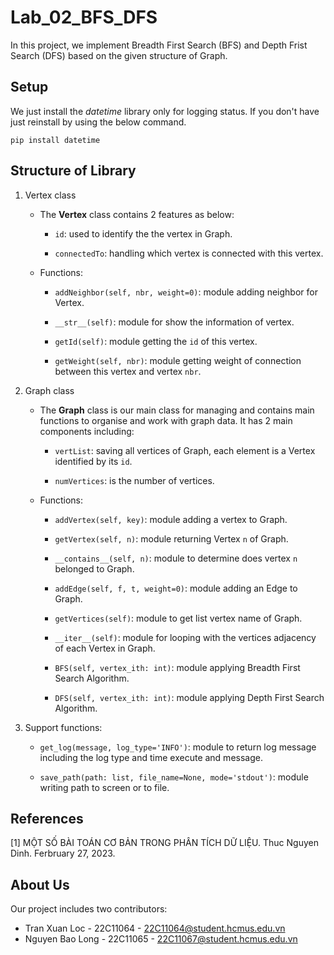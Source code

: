 # Lab_02_BFS_DFS

In this project, we implement Breadth First Search (BFS) and Depth Frist Search (DFS) based on the given structure of Graph.
	
## Setup
We just install the *datetime* library only for logging status. If you don't have just reinstall by using the below command.

```
pip install datetime
```
## Structure of Library

1.  Vertex class
    
    - The **Vertex** class contains 2 features as below:
     
      - `id`: used to identify the the vertex in Graph.
     
      - `connectedTo`: handling which vertex is connected with this vertex.
    
    - Functions:
     
        - `addNeighbor(self, nbr, weight=0)`: module adding neighbor for Vertex.

        - `__str__(self)`: module for show the information of vertex.

        - `getId(self)`: module getting the `id` of this vertex.

        - `getWeight(self, nbr)`: module getting weight of connection between this vertex and vertex `nbr`.

    
2.  Graph class

    - The **Graph** class is our main class for managing and contains main functions to organise and work with graph data. It has 2 main components including:
      
      - `vertList`: saving all vertices of Graph, each element is a Vertex identified by its `id`.
      
      - `numVertices`: is the number of vertices.

    - Functions:
        
        - `addVertex(self, key)`: module adding a vertex to Graph.
        
        - `getVertex(self, n)`: module returning Vertex `n` of Graph.
        
        - `__contains__(self, n)`: module to determine does vertex `n` belonged to Graph.
        
        - `addEdge(self, f, t, weight=0)`: module adding an Edge to Graph.

        -  `getVertices(self)`: module to get list vertex name of Graph.
        
        - `__iter__(self)`: module for looping with the vertices adjacency of each Vertex in Graph.

        - `BFS(self, vertex_ith: int)`: module applying Breadth First Search Algorithm.
        
        - `DFS(self, vertex_ith: int)`: module applying Depth First Search Algorithm.

3. Support functions:

    - `get_log(message, log_type='INFO')`: module to return log message including the log type and time execute and message.

    - `save_path(path: list, file_name=None, mode='stdout')`: module writing path to screen or to file.


## References
[1] MỘT SỐ BÀI TOÁN CƠ BẢN TRONG PHÂN TÍCH DỮ LIỆU. Thuc Nguyen Dinh. Ferbruary 27, 2023.

## About Us
Our project includes two contributors:
- Tran Xuan Loc - 22C11064 - 22C11064@student.hcmus.edu.vn
- Nguyen Bao Long - 22C11065 - 22C11067@student.hcmus.edu.vn
